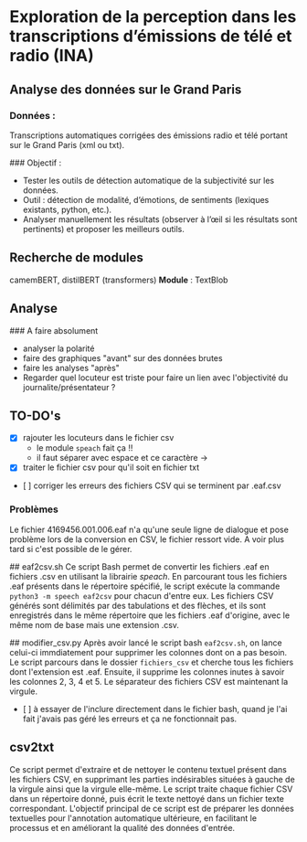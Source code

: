 # Exploration de la perception dans les transcriptions d’émissions de télé et radio (INA)
## Analyse des données sur le Grand Paris
### Données :
Transcriptions automatiques corrigées des émissions radio et télé portant sur le
Grand Paris (xml ou txt).

### Objectif :
* Tester les outils de détection automatique de la subjectivité sur les données.
* Outil : détection de modalité, d’émotions, de sentiments (lexiques
existants, python, etc.).
* Analyser manuellement les résultats (observer à l’œil si les résultats sont
pertinents) et proposer les meilleurs outils.

## Recherche de modules
camemBERT, distilBERT (transformers)
__Module__ : TextBlob

## Analyse
### A faire absolument 
* analyser la polarité
* faire des graphiques "avant" sur des données brutes
* faire les analyses "après"
* Regarder quel locuteur est triste pour faire un lien avec l'objectivité du journalite/présentateur ?

## TO-DO's
- [X] rajouter les locuteurs dans le fichier csv
	- le module `speach` fait ça !!
	- il faut séparer avec espace et ce caractère →
- [X] traiter le fichier csv pour qu'il soit en fichier txt
- [ ] corriger les erreurs des fichiers CSV qui se terminent par .eaf.csv

### Problèmes
Le fichier 4169456.001.006.eaf n'a qu'une seule ligne de dialogue et pose problème lors de la conversion en CSV, le fichier ressort vide. A voir plus tard si c'est possible de le gérer.

## eaf2csv.sh
Ce script Bash permet de convertir les fichiers .eaf en fichiers .csv en utilisant la librairie *speach*. En parcourant tous les fichiers .eaf présents dans le répertoire spécifié, le script exécute la commande `python3 -m speech eaf2csv` pour chacun d'entre eux. Les fichiers CSV générés sont délimités par des tabulations et des flèches, et ils sont enregistrés dans le même répertoire que les fichiers .eaf d'origine, avec le même nom de base mais une extension .csv.

## modifier_csv.py
Après avoir lancé le script bash `eaf2csv.sh`, on lance celui-ci immdiatement pour supprimer les colonnes dont on a pas besoin. Le script parcours dans le dossier `fichiers_csv` et cherche tous les fichiers dont l'extension est .eaf. Ensuite, il supprime les colonnes inutes à savoir les colonnes 2, 3, 4 et 5. Le séparateur des fichiers CSV est maintenant la virgule.

- [ ] à essayer de l'inclure directement dans le fichier bash, quand je l'ai fait j'avais pas géré les erreurs et ça ne fonctionnait pas.

## csv2txt
Ce script permet d'extraire et de nettoyer le contenu textuel présent dans les fichiers CSV, en supprimant les parties indésirables situées à gauche de la virgule ainsi que la virgule elle-même. Le script traite chaque fichier CSV dans un répertoire donné, puis écrit le texte nettoyé dans un fichier texte correspondant. L'objectif principal de ce script est de préparer les données textuelles pour l'annotation automatique ultérieure, en facilitant le processus et en améliorant la qualité des données d'entrée.